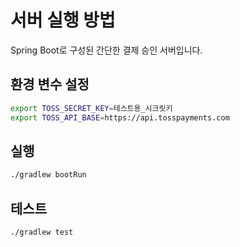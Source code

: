 # 서버 실행 방법

Spring Boot로 구성된 간단한 결제 승인 서버입니다.

## 환경 변수 설정

```bash
export TOSS_SECRET_KEY=테스트용_시크릿키
export TOSS_API_BASE=https://api.tosspayments.com
```

## 실행

```bash
./gradlew bootRun
```

## 테스트

```bash
./gradlew test
```